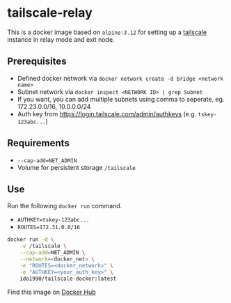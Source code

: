 # tailscale-relay

This is a docker image based on `alpine:3.12` for setting up a [tailscale](https://tailscale.com) instance in relay mode and exit node.

## Prerequisites

- Defined docker network via `docker network create -d bridge <network name>`
- Subnet network via `docker inspect <NETWORK ID> | grep Subnet`
- If you want, you can add multiple subnets using comma to seperate, eg. 172.23.0.0/16, 10.0.0.0/24
- Auth key from https://login.tailscale.com/admin/authkeys (e.g. `tskey-123abc...`)

## Requirements

- `--cap-add=NET_ADMIN`
- Volume for persistent storage `/tailscale`

## Use

Run the following `docker run` command.

- `AUTHKEY=tskey-123abc...`
- `ROUTES=172.31.0.0/16`

```bash
docker run -d \
    -v /tailscale \
    --cap-add=NET_ADMIN \
    --network=<docker_net> \
    -e "ROUTES=<docker_network>" \
    -e "AUTHKEY=<your_auth_key>" \
    ido1990/tailscale-docker:latest
```

Find this image on [Docker Hub](https://hub.docker.com/r/ido1990/tailscale-docker)
